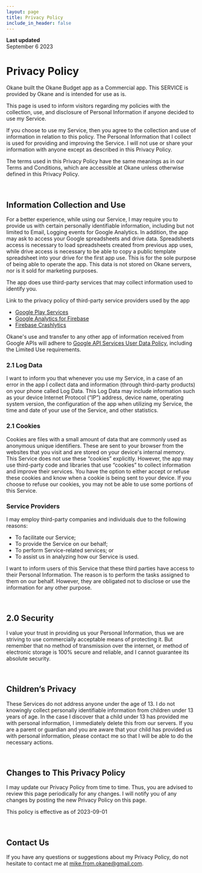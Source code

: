 ```yaml
---
layout: page
title: Privacy Policy
include_in_header: false
---
```


**Last updated**  
September 6 2023

# Privacy Policy
Okane built the Okane Budget app as a Commercial app. This SERVICE is provided by Okane and is intended for use as is.

This page is used to inform visitors regarding my policies with the collection, use, and disclosure of Personal Information if anyone decided to use my Service.

If you choose to use my Service, then you agree to the collection and use of information in relation to this policy. The Personal Information that I collect is used for providing and improving the Service. I will not use or share your information with anyone except as described in this Privacy Policy.

The terms used in this Privacy Policy have the same meanings as in our Terms and Conditions, which are accessible at Okane unless otherwise defined in this Privacy Policy.


<br>

## Information Collection and Use
For a better experience, while using our Service, I may require you to provide us with certain personally identifiable information, including but not limited to Email, Logging events for Google Analytics. In addition, the app may ask to access your Google spreadsheets and drive data. Spreadsheets access is necessary to load spreadsheets created from previous app uses, while drive access is necessary to be able to copy a public template spreadsheet into your drive for the first app use. This is for the sole purpose of being able to operate the app. This data is not stored on Okane servers, nor is it sold for marketing purposes.

The app does use third-party services that may collect information used to identify you.

Link to the privacy policy of third-party service providers used by the app
-    [Google Play Services](https://www.google.com/policies/privacy/)
-    [Google Analytics for Firebase](https://firebase.google.com/policies/analytics)
-    [Firebase Crashlytics](https://firebase.google.com/support/privacy/)

Okane's use and transfer to any other app of information received from Google APIs will adhere to [Google API Services User Data Policy](https://developers.google.com/terms/api-services-user-data-policy), including the Limited Use requirements. 

### 2.1 Log Data
I want to inform you that whenever you use my Service, in a case of an error in the app I collect data and information (through third-party products) on your phone called Log Data. This Log Data may include information such as your device Internet Protocol (“IP”) address, device name, operating system version, the configuration of the app when utilizing my Service, the time and date of your use of the Service, and other statistics.

### 2.1 Cookies
Cookies are files with a small amount of data that are commonly used as anonymous unique identifiers. These are sent to your browser from the websites that you visit and are stored on your device's internal memory.
This Service does not use these “cookies” explicitly. However, the app may use third-party code and libraries that use “cookies” to collect information and improve their services. You have the option to either accept or refuse these cookies and know when a cookie is being sent to your device. If you choose to refuse our cookies, you may not be able to use some portions of this Service.

### Service Providers
I may employ third-party companies and individuals due to the following reasons:
-    To facilitate our Service;
-    To provide the Service on our behalf;
-    To perform Service-related services; or
-    To assist us in analyzing how our Service is used.

I want to inform users of this Service that these third parties have access to their Personal Information. The reason is to perform the tasks assigned to them on our behalf. However, they are obligated not to disclose or use the information for any other purpose.


<br>

## 2.0 Security
I value your trust in providing us your Personal Information, thus we are striving to use commercially acceptable means of protecting it. But remember that no method of transmission over the internet, or method of electronic storage is 100% secure and reliable, and I cannot guarantee its absolute security.


<br>

## Children’s Privacy
These Services do not address anyone under the age of 13. I do not knowingly collect personally identifiable information from children under 13 years of age. In the case I discover that a child under 13 has provided me with personal information, I immediately delete this from our servers. If you are a parent or guardian and you are aware that your child has provided us with personal information, please contact me so that I will be able to do the necessary actions.

<br>

## Changes to This Privacy Policy
I may update our Privacy Policy from time to time. Thus, you are advised to review this page periodically for any changes. I will notify you of any changes by posting the new Privacy Policy on this page.

This policy is effective as of 2023-09-01


<br>

## Contact Us
If you have any questions or suggestions about my Privacy Policy, do not hesitate to contact me at mike.from.okane@gmail.com.
